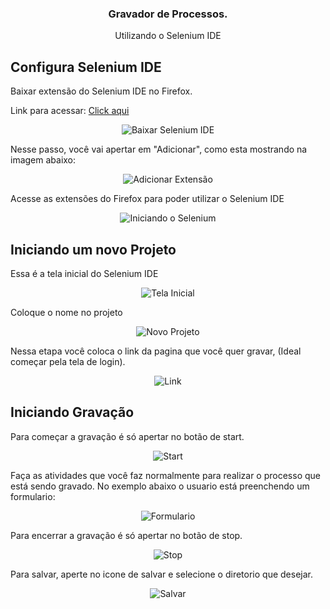 <h3 align="center">Gravador de Processos.</h3>

<p align="center">
  Utilizando o Selenium IDE
</p>
  
## Configura Selenium IDE

Baixar extensão do Selenium IDE no Firefox. 

Link para acessar: <a href="https://addons.mozilla.org/en-GB/firefox/addon/selenium-ide/"> Click aqui</a>
<p align="center">
     <img src="https://github.com/onsac/Grava-o-de-Processos./blob/main/Imagens%20-%20Selenium%20IDE/01-%20Baixar%20Selenium%20Ide.jpeg" alt="Baixar Selenium IDE" >
</p>

Nesse passo, você vai apertar em "Adicionar", como esta mostrando na imagem abaixo: 

<p align="center">
     <img src="https://github.com/onsac/Grava-o-de-Processos./blob/main/Imagens%20-%20Selenium%20IDE/02%20-%20Adicionar%20extens%C3%A3o.jpeg" alt="Adicionar Extensão" >
</p>

Acesse as extensões do Firefox para poder utilizar o Selenium IDE

<p align="center">
     <img src="https://github.com/onsac/Grava-o-de-Processos./blob/main/Imagens%20-%20Selenium%20IDE/03-%20Abrir%20selenium.jpeg" alt="Iniciando o Selenium" >
</p>

## Iniciando um novo Projeto

Essa é a tela inicial do Selenium IDE

<p align="center">
     <img src="https://github.com/onsac/Grava-o-de-Processos./blob/main/Imagens%20-%20Selenium%20IDE/04-%20Iniciar%20selenium.jpeg" alt="Tela Inicial" >
</p>

Coloque o nome no projeto

<p align="center">
     <img src="https://github.com/onsac/Grava-o-de-Processos./blob/main/Imagens%20-%20Selenium%20IDE/05-%20Nome%20do%20Projeto.PNG" alt="Novo Projeto" >
</p>

Nessa etapa você coloca o link da pagina que você quer gravar, (Ideal começar pela tela de login).

<p align="center">
     <img src="https://github.com/onsac/Grava-o-de-Processos./blob/main/Imagens%20-%20Selenium%20IDE/06%20-%20Link%20do%20que%20voce%20quer%20gravar.PNG" alt="Link" >
</p>

## Iniciando Gravação 

Para começar a gravação é só apertar no botão de start.

<p align="center">
     <img src="https://github.com/onsac/Grava-o-de-Processos./blob/main/Imagens%20-%20Selenium%20IDE/07%20-%20Start%20grava%C3%A7%C3%A3o.PNG" alt="Start" >
</p>

Faça as atividades que você faz normalmente para realizar o processo que está sendo gravado. 
No exemplo abaixo o usuario está preenchendo um formulario: 

<p align="center">
     <img src="https://github.com/onsac/Grava-o-de-Processos./blob/main/Imagens%20-%20Selenium%20IDE/08%20-%20Formulario.PNG" alt="Formulario" >
</p>

Para encerrar a gravação é só apertar no botão de stop. 

<p align="center">
     <img src="https://github.com/onsac/Grava-o-de-Processos./blob/main/Imagens%20-%20Selenium%20IDE/09-%20Stop.PNG" alt="Stop" >
</p>

Para salvar, aperte no icone de salvar e selecione o diretorio que desejar. 

<p align="center">
     <img src="https://github.com/onsac/Grava-o-de-Processos./blob/main/Imagens%20-%20Selenium%20IDE/10%20-%20Salvar.PNG" alt="Salvar" >
</p>

